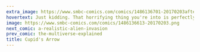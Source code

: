 ```yaml
---
extra_image: https://www.smbc-comics.com/comics/1486136701-20170203after.png
hovertext: Just kidding. That horrifying thing you're into is perfectly normal.
image: https://www.smbc-comics.com/comics/1486136613-20170203.png
next_comic: a-realistic-alien-invasion
prev_comic: the-multiverse-explained
title: Cupid's Arrow
---
```


